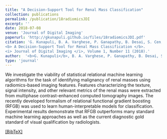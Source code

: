 ```yaml
---
title: "A Decision-Support Tool for Renal Mass Classification"
collection: publications
permalink: /publication/18radiomicsJDI
excerpt: ''
date: 2018-07-08
venue: 'Journal of Digital Imaging'
paperurl: 'http://gkunapuli.github.io/files/18radiomicsJDI.pdf'
citation: 'G. Kunapuli, B. A. Varghese, P. Ganapathy, B. Desai, S. Cen, M. Aron, I. Gill and V. Duddalwar. 
<b> A Decision-Support Tool for Renal Mass Classification </b>. 
<i> Journal of Digital Imaging </i>, Volume 1, Number 11 (2018).'
author:  '<b>G. Kunapuli</b>, B. A. Varghese, P. Ganapathy, B. Desai, S. Cen, M. Aron, I. Gill and V. Duddalwar'
type: 'journal'
---
```

We investigate the viability of statistical relational machine learning algorithms for the task of identifying malignancy of renal
masses using radiomics-based imaging features. Features characterizing the texture, signal intensity, and other relevant metrics of
the renal mass were extracted from multiphase contrast-enhanced computed tomography images. The recently developed
formalism of relational functional gradient boosting (RFGB) was used to learn human-interpretable models for classification.
Experimental results demonstrate that RFGB outperforms many standard machine learning approaches as well as the current
diagnostic gold standard of visual qualification by radiologists.

[[BibTeX]](http://gkunapuli.github.io/files/18radiomicsJDI.bib)
